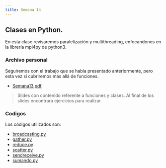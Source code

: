 ```yaml
---
title: Semana 14
---
```

## Clases en Python.

En esta clase revisaremos paralelización y multithreading, enfocandonos en la librería mpi4py de python3.

### Archivo personal

Seguiremos con el trabajo que se había presentado anteriormente, pero esta vez sí cubriremos más allá de funciones.

* [Semana13.pdf](/lectures/Sesion12.pdf)
> Slides con contenido referente a funciones y clases. Al final de los slides encontrará ejercicios para realizar.

### Codigos

Los códigos utilizados son:

* [broadcasting.py](/codes/mpi4py/broadcasting.py)
* [gather.py](/codes/mpi4py/gather.py)
* [reduce.py](/codes/mpi4py/reduce.py)
* [scatter.py](/codes/mpi4py/scatter.py)
* [sendreceive.py](/codes/mpi4py/sendreceive.py)
* [sumando.py](/codes/mpi4py/sumando.py)

